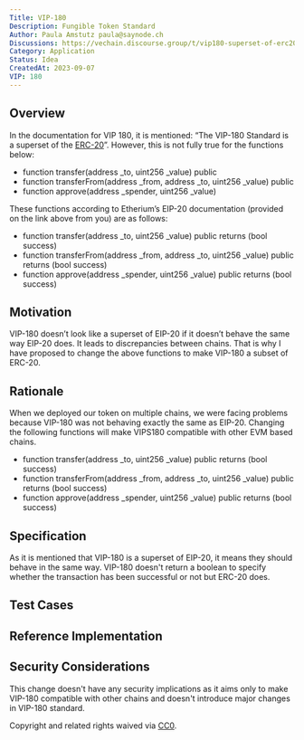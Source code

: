 ```yaml
---
Title: VIP-180
Description: Fungible Token Standard
Author: Paula Amstutz paula@saynode.ch
Discussions: https://vechain.discourse.group/t/vip180-superset-of-erc20/67?u=paulaamstutz
Category: Application
Status: Idea
CreatedAt: 2023-09-07
VIP: 180
---
```


## Overview

In the documentation for VIP 180, it is mentioned: “The VIP-180 Standard is a superset of the [ERC-20](https://github.com/ethereum/EIPs/blob/master/EIPS/eip-20.md)”. However, this is not fully true for the functions below:

- function transfer(address \_to, uint256 \_value) public
- function transferFrom(address \_from, address \_to, uint256 \_value) public
- function approve(address \_spender, uint256 \_value)

These functions according to Etherium’s EIP-20 documentation (provided on the link above from you) are as follows:

- function transfer(address \_to, uint256 \_value) public returns (bool success)
- function transferFrom(address \_from, address \_to, uint256 \_value) public returns (bool success)
- function approve(address \_spender, uint256 \_value) public returns (bool success)

## Motivation

VIP-180 doesn’t look like a superset of EIP-20 if it doesn’t behave the same way EIP-20 does. It leads to discrepancies between chains. That is why I have proposed to change the above functions to make VIP-180 a subset of ERC-20.

## Rationale

When we deployed our token on multiple chains, we were facing problems because VIP-180 was not behaving exactly the same as EIP-20. Changing the following functions will make VIPS180 compatible with other EVM based chains.

- function transfer(address \_to, uint256 \_value) public returns (bool success)
- function transferFrom(address \_from, address \_to, uint256 \_value) public returns (bool success)
- function approve(address \_spender, uint256 \_value) public returns (bool success)

## Specification

As it is mentioned that VIP-180 is a superset of EIP-20, it means they should behave in the same way. VIP-180 doesn't return a boolean to specify whether the transaction has been successful or not but ERC-20 does.

## Test Cases

## Reference Implementation

## Security Considerations

This change doesn't have any security implications as it aims only to make VIP-180 compatible with other chains and doesn't introduce major changes in VIP-180 standard.

Copyright and related rights waived via [CC0](./LICENSE.md).
